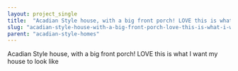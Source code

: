 ```yaml
---
layout: project_single
title:  "Acadian Style house, with a big front porch! LOVE this is what I want my house to look like"
slug: "acadian-style-house-with-a-big-front-porch-love-this-is-what-i-want-my"
parent: "acadian-style-homes"
---
```

Acadian Style house, with a big front porch! LOVE this is what I want my house to look like